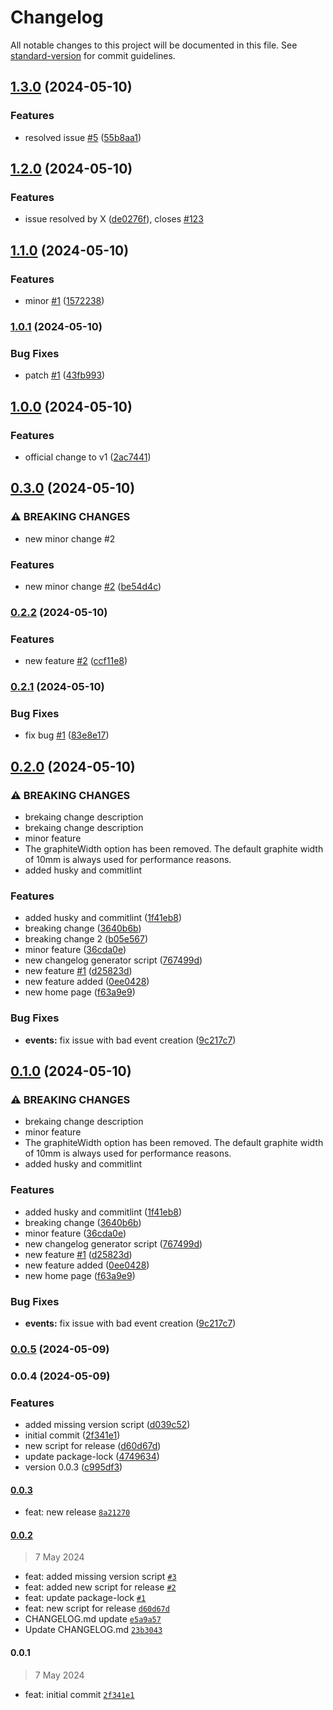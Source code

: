 # Changelog

All notable changes to this project will be documented in this file. See [standard-version](https://github.com/conventional-changelog/standard-version) for commit guidelines.

## [1.3.0](https://github.com/dkrzysztof/changelog-test/compare/v1.2.0...v1.3.0) (2024-05-10)


### Features

* resolved issue [#5](https://github.com/dkrzysztof/changelog-test/issues/5) ([55b8aa1](https://github.com/dkrzysztof/changelog-test/commit/55b8aa10065640a42023bff2876ab0ad62a56363))

## [1.2.0](https://github.com/dkrzysztof/changelog-test/compare/v1.1.0...v1.2.0) (2024-05-10)


### Features

* issue resolved by X ([de0276f](https://github.com/dkrzysztof/changelog-test/commit/de0276facb73d0a76c58075df42668bb7f45d8c8)), closes [#123](https://github.com/dkrzysztof/changelog-test/issues/123)

## [1.1.0](https://github.com/dkrzysztof/changelog-test/compare/v1.0.1...v1.1.0) (2024-05-10)


### Features

* minor [#1](https://github.com/dkrzysztof/changelog-test/issues/1) ([1572238](https://github.com/dkrzysztof/changelog-test/commit/157223824b9b7b1db4a6b70aa2995f727b57e2fb))

### [1.0.1](https://github.com/dkrzysztof/changelog-test/compare/v1.0.0...v1.0.1) (2024-05-10)


### Bug Fixes

* patch [#1](https://github.com/dkrzysztof/changelog-test/issues/1) ([43fb993](https://github.com/dkrzysztof/changelog-test/commit/43fb993e93394aae2cfab4715c78415b531121e6))

## [1.0.0](https://github.com/dkrzysztof/changelog-test/compare/v0.3.0...v1.0.0) (2024-05-10)


### Features

* official change to v1 ([2ac7441](https://github.com/dkrzysztof/changelog-test/commit/2ac7441c30f2e33099aa479e14fc81af58c20579))

## [0.3.0](https://github.com/dkrzysztof/changelog-test/compare/v0.2.2...v0.3.0) (2024-05-10)


### ⚠ BREAKING CHANGES

* new minor change #2

### Features

* new minor change [#2](https://github.com/dkrzysztof/changelog-test/issues/2) ([be54d4c](https://github.com/dkrzysztof/changelog-test/commit/be54d4c13e8a3e735e104f82a1bfcc443183d89f))

### [0.2.2](https://github.com/dkrzysztof/changelog-test/compare/v0.2.1...v0.2.2) (2024-05-10)


### Features

* new feature [#2](https://github.com/dkrzysztof/changelog-test/issues/2) ([ccf11e8](https://github.com/dkrzysztof/changelog-test/commit/ccf11e87fda948fcfba19bb4bafcb6de15c0ae4b))

### [0.2.1](https://github.com/dkrzysztof/changelog-test/compare/v0.2.0...v0.2.1) (2024-05-10)


### Bug Fixes

* fix bug [#1](https://github.com/dkrzysztof/changelog-test/issues/1) ([83e8e17](https://github.com/dkrzysztof/changelog-test/commit/83e8e17f997b603e0eda7c7eb9ae93c899216fbb))

## [0.2.0](https://github.com/dkrzysztof/changelog-test/compare/v0.0.5...v0.2.0) (2024-05-10)


### ⚠ BREAKING CHANGES

* brekaing change description
* brekaing change description
* minor feature
* The graphiteWidth option has been removed.
The default graphite width of 10mm is always used for performance reasons.
* added husky and commitlint

### Features

* added husky and commitlint ([1f41eb8](https://github.com/dkrzysztof/changelog-test/commit/1f41eb894e52d9c5c21848b6527caf2dc03b31ed))
* breaking change ([3640b6b](https://github.com/dkrzysztof/changelog-test/commit/3640b6b57970f2589e0c9cef8f4ee5395d677a98))
* breaking change 2 ([b05e567](https://github.com/dkrzysztof/changelog-test/commit/b05e5673399e486d5a018b92d5184224566034cf))
* minor feature ([36cda0e](https://github.com/dkrzysztof/changelog-test/commit/36cda0e3bd54c410421ea3261dfe0a16e18d88f8))
* new changelog generator script ([767499d](https://github.com/dkrzysztof/changelog-test/commit/767499d09a01a7b8f2378b056b9499f479195f72))
* new feature [#1](https://github.com/dkrzysztof/changelog-test/issues/1) ([d25823d](https://github.com/dkrzysztof/changelog-test/commit/d25823dc4e7a200e21c521673c7669b10ca1136a))
* new feature added ([0ee0428](https://github.com/dkrzysztof/changelog-test/commit/0ee04288649b67c3d9d5f3a87af5241f7de5998d))
* new home page ([f63a9e9](https://github.com/dkrzysztof/changelog-test/commit/f63a9e9deee51bd92e389777e0e61c506492220e))


### Bug Fixes

* **events:** fix issue with bad event creation ([9c217c7](https://github.com/dkrzysztof/changelog-test/commit/9c217c72d59efc0ad5a72996aad8b89b64c6b568))

## [0.1.0](https://github.com/dkrzysztof/changelog-test/compare/v0.0.5...v0.1.0) (2024-05-10)


### ⚠ BREAKING CHANGES

* brekaing change description
* minor feature
* The graphiteWidth option has been removed.
The default graphite width of 10mm is always used for performance reasons.
* added husky and commitlint

### Features

* added husky and commitlint ([1f41eb8](https://github.com/dkrzysztof/changelog-test/commit/1f41eb894e52d9c5c21848b6527caf2dc03b31ed))
* breaking change ([3640b6b](https://github.com/dkrzysztof/changelog-test/commit/3640b6b57970f2589e0c9cef8f4ee5395d677a98))
* minor feature ([36cda0e](https://github.com/dkrzysztof/changelog-test/commit/36cda0e3bd54c410421ea3261dfe0a16e18d88f8))
* new changelog generator script ([767499d](https://github.com/dkrzysztof/changelog-test/commit/767499d09a01a7b8f2378b056b9499f479195f72))
* new feature [#1](https://github.com/dkrzysztof/changelog-test/issues/1) ([d25823d](https://github.com/dkrzysztof/changelog-test/commit/d25823dc4e7a200e21c521673c7669b10ca1136a))
* new feature added ([0ee0428](https://github.com/dkrzysztof/changelog-test/commit/0ee04288649b67c3d9d5f3a87af5241f7de5998d))
* new home page ([f63a9e9](https://github.com/dkrzysztof/changelog-test/commit/f63a9e9deee51bd92e389777e0e61c506492220e))


### Bug Fixes

* **events:** fix issue with bad event creation ([9c217c7](https://github.com/dkrzysztof/changelog-test/commit/9c217c72d59efc0ad5a72996aad8b89b64c6b568))

### [0.0.5](https://github.com/dkrzysztof/changelog-test/compare/v0.0.4...v0.0.5) (2024-05-09)

### 0.0.4 (2024-05-09)


### Features

* added missing version script ([d039c52](https://github.com/dkrzysztof/changelog-test/commit/d039c52ac63a845172d5f5fec430db34efa4c4e4))
* initial commit ([2f341e1](https://github.com/dkrzysztof/changelog-test/commit/2f341e1f9ba3156adb4527703cfb1a862c1a42ef))
* new script for release ([d60d67d](https://github.com/dkrzysztof/changelog-test/commit/d60d67d3d7906c5e7ede89accaddcaefb338d228))
* update package-lock ([4749634](https://github.com/dkrzysztof/changelog-test/commit/474963442c1cc931cd1e37df13fed363b14c178e))
* version 0.0.3 ([c995df3](https://github.com/dkrzysztof/changelog-test/commit/c995df3a155535b45d4c3f0bf9071f85b2db8154))

#### [0.0.3](https://github.com/dkrzysztof/changelog-test/compare/0.0.2...0.0.3)

- feat: new release [`8a21270`](https://github.com/dkrzysztof/changelog-test/commit/8a21270f36d5ab7e814b49f31a7be57aafb75579)

#### [0.0.2](https://github.com/dkrzysztof/changelog-test/compare/0.0.1...0.0.2)

> 7 May 2024

- feat: added missing version script [`#3`](https://github.com/dkrzysztof/changelog-test/pull/3)
- feat: added new script for release [`#2`](https://github.com/dkrzysztof/changelog-test/pull/2)
- feat: update package-lock [`#1`](https://github.com/dkrzysztof/changelog-test/pull/1)
- feat: new script for release [`d60d67d`](https://github.com/dkrzysztof/changelog-test/commit/d60d67d3d7906c5e7ede89accaddcaefb338d228)
- CHANGELOG.md update [`e5a9a57`](https://github.com/dkrzysztof/changelog-test/commit/e5a9a570606a96892d74706ec792785de6233560)
- Update CHANGELOG.md [`23b3043`](https://github.com/dkrzysztof/changelog-test/commit/23b3043a8fd05c480eb8c274da79e24d2db590cc)

#### 0.0.1

> 7 May 2024

- feat: initial commit [`2f341e1`](https://github.com/dkrzysztof/changelog-test/commit/2f341e1f9ba3156adb4527703cfb1a862c1a42ef)
